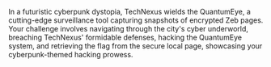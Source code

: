In a futuristic cyberpunk dystopia, TechNexus wields the QuantumEye, a cutting-edge surveillance tool capturing snapshots of encrypted Zeb pages. Your challenge involves navigating through the city's cyber underworld, breaching TechNexus' formidable defenses, hacking the QuantumEye system, and retrieving the flag from the secure local page, showcasing your cyberpunk-themed hacking prowess.
